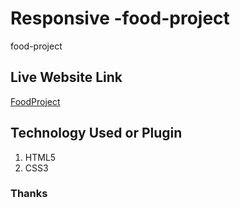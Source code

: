 # Responsive -food-project
food-project


## Live Website Link

[FoodProject](https://festive-murdock-9b4404.netlify.app/) 

## Technology Used or Plugin

1. HTML5
2. CSS3



### Thanks
